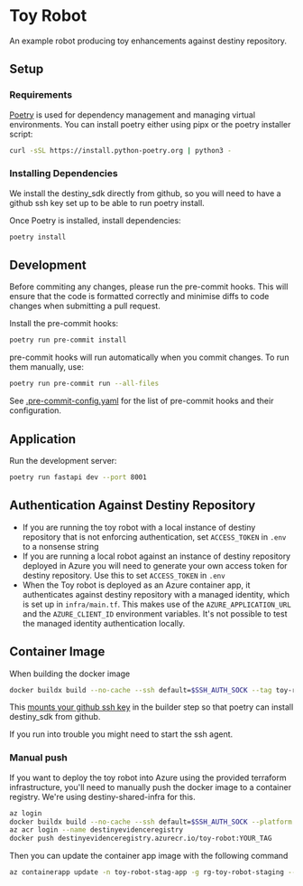 # Toy Robot

An example robot producing toy enhancements against destiny repository.

## Setup

### Requirements

[Poetry](https://python-poetry.org) is used for dependency management and managing virtual environments. You can install poetry either using pipx or the poetry installer script:

```sh
curl -sSL https://install.python-poetry.org | python3 -
```

### Installing Dependencies

We install the destiny_sdk directly from github, so you will need to have a github ssh key set up to be able to run poetry install.

Once Poetry is installed, install dependencies:

```sh
poetry install
```

## Development

Before commiting any changes, please run the pre-commit hooks. This will ensure that the code is formatted correctly and minimise diffs to code changes when submitting a pull request.

Install the pre-commit hooks:

```sh
poetry run pre-commit install
```

pre-commit hooks will run automatically when you commit changes. To run them manually, use:

```sh
poetry run pre-commit run --all-files
```

See [.pre-commit-config.yaml](.pre-commit-config.yaml) for the list of pre-commit hooks and their configuration.

## Application

Run the development server:

```sh
poetry run fastapi dev --port 8001
```

## Authentication Against Destiny Repository

- If you are running the toy robot with a local instance of destiny repository that is not enforcing authentication, set `ACCESS_TOKEN` in `.env` to a nonsense string
- If you are running a local robot against an instance of destiny repository deployed in Azure you will need to generate your own access token for destiny repository. Use this to set `ACCESS_TOKEN` in `.env`
- When the Toy robot is deployed as an Azure container app, it authenticates against destiny repository with a managed identity, which is set up in `infra/main.tf`. This makes use of the `AZURE_APPLICATION_URL` and the `AZURE_CLIENT_ID` environment variables. It's not possible to test the managed identity authentication locally.

## Container Image

When building the docker image

```sh
docker buildx build --no-cache --ssh default=$SSH_AUTH_SOCK --tag toy-robot .
```

This [mounts your github ssh key](https://docs.docker.com/reference/dockerfile/#example-access-to-gitlab) in the builder step so that poetry can install destiny_sdk from github.

If you run into trouble you might need to start the ssh agent.

### Manual push

If you want to deploy the toy robot into Azure using the provided terraform infrastructure, you'll need to manually push the docker image to a container registry. We're using destiny-shared-infra for this.

```sh
az login
docker buildx build --no-cache --ssh default=$SSH_AUTH_SOCK --platform linux/amd64 --tag destinyevidenceregistry.azurecr.io/toy-robot .
az acr login --name destinyevidenceregistry
docker push destinyevidenceregistry.azurecr.io/toy-robot:YOUR_TAG
```

Then you can update the container app image with the following command

```sh
az containerapp update -n toy-robot-stag-app -g rg-toy-robot-staging --image destinyevidenceregistry.azurecr.io/toy-robot:latest
```
